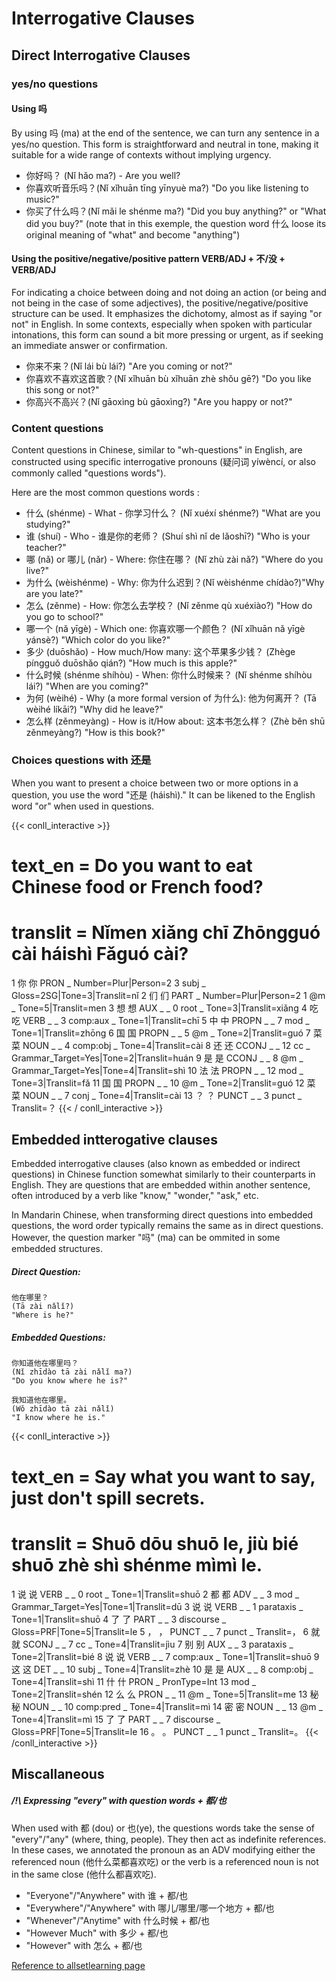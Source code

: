 # Interrogative Clauses

## Direct Interrogative Clauses
### yes/no questions 
#### Using 吗
By using 吗 (ma) at the end of the sentence, we can turn any sentence in a yes/no question. This form is straightforward and neutral in tone, making it suitable for a wide range of contexts without implying urgency.
- 你好吗？ (Nǐ hǎo ma?) - Are you well?
- 你喜欢听音乐吗？(Nǐ xǐhuān tīng yīnyuè ma?) "Do you like listening to music?"
- 你买了什么吗？(Nǐ mǎi le shénme ma?) "Did you buy anything?" or "What did you buy?" (note that in this exemple, the question word 什么 loose its original meaning of "what" and become "anything")

#### Using the positive/negative/positive pattern VERB/ADJ + 不/没 + VERB/ADJ
For indicating a choice between doing and not doing an action (or being and not being in the case of some adjectives), the positive/negative/positive structure can be used. It emphasizes the dichotomy, almost as if saying "or not" in English. In some contexts, especially when spoken with particular intonations, this form can sound a bit more pressing or urgent, as if seeking an immediate answer or confirmation.
- 你来不来？(Nǐ lái bù lái?) "Are you coming or not?"
- 你喜欢不喜欢这首歌？(Nǐ xǐhuān bù xǐhuān zhè shǒu gē?) "Do you like this song or not?"
- 你高兴不高兴？(Nǐ gāoxìng bù gāoxìng?) "Are you happy or not?"

### Content questions

Content questions in Chinese, similar to "wh-questions" in English, are constructed using specific interrogative pronouns (疑问词 yíwèncí, or also commonly called "questions words"). 

Here are the most common questions words : 
- 什么 (shénme) - What - 你学习什么？
    (Nǐ xuéxí shénme?)
    "What are you studying?"
- 谁 (shuí) - Who - 谁是你的老师？ (Shuí shì nǐ de lǎoshī?) "Who is your teacher?"
- 哪 (nǎ) or 哪儿 (nǎr) - Where: 你住在哪？ (Nǐ zhù zài nǎ?) "Where do you live?"
- 为什么 (wèishénme) - Why: 你为什么迟到？(Nǐ wèishénme chídào?)"Why are you late?"
- 怎么 (zěnme) - How:  你怎么去学校？ (Nǐ zěnme qù xuéxiào?) "How do you go to school?"
- 哪一个 (nǎ yīgè) - Which one: 你喜欢哪一个颜色？ (Nǐ xǐhuān nǎ yīgè yánsè?) "Which color do you like?"
- 多少 (duōshǎo) - How much/How many: 这个苹果多少钱？ (Zhège píngguǒ duōshǎo qián?) "How much is this apple?"
- 什么时候 (shénme shíhòu) - When: 你什么时候来？ (Nǐ shénme shíhòu lái?) "When are you coming?"
- 为何 (wèihé) - Why (a more formal version of 为什么): 他为何离开？ (Tā wèihé líkāi?) "Why did he leave?"
- 怎么样 (zěnmeyàng) - How is it/How about: 这本书怎么样？ (Zhè běn shū zěnmeyàng?) "How is this book?"

### Choices questions with 还是
When you want to present a choice between two or more options in a question, you use the word "还是 (háishì)." It can be likened to the English word "or" when used in questions.

{{< conll_interactive >}}
# text_en = Do you want to eat Chinese food or French food?
# translit = Nǐmen xiǎng chī Zhōngguó cài  háishì Fǎguó cài?
1	你	你	PRON	_	Number=Plur|Person=2	3	subj	_	Gloss=2SG|Tone=3|Translit=nǐ
2	们	们	PART	_	Number=Plur|Person=2	1	@m	_	Tone=5|Translit=men
3	想	想	AUX	_	_	0	root	_	Tone=3|Translit=xiǎng
4	吃	吃	VERB	_	_	3	comp:aux	_	Tone=1|Translit=chī
5	中	中	PROPN	_	_	7	mod	_	Tone=1|Translit=zhōng
6	国	国	PROPN	_	_	5	@m	_	Tone=2|Translit=guó
7	菜	菜	NOUN	_	_	4	comp:obj	_	Tone=4|Translit=cài
8	还	还	CCONJ	_	_	12	cc	_	Grammar_Target=Yes|Tone=2|Translit=huán
9	是	是	CCONJ	_	_	8	@m	_	Grammar_Target=Yes|Tone=4|Translit=shì
10	法	法	PROPN	_	_	12	mod	_	Tone=3|Translit=fǎ
11	国	国	PROPN	_	_	10	@m	_	Tone=2|Translit=guó
12	菜	菜	NOUN	_	_	7	conj	_	Tone=4|Translit=cài
13	？	？	PUNCT	_	_	3	punct	_	Translit=？
{{< / conll_interactive >}}



## Embedded intterogative clauses
Embedded interrogative clauses (also known as embedded or indirect questions) in Chinese function somewhat similarly to their counterparts in English. They are questions that are embedded within another sentence, often introduced by a verb like "know," "wonder," "ask," etc.

In Mandarin Chinese, when transforming direct questions into embedded questions, the word order typically remains the same as in direct questions. However, the question marker "吗" (ma) can be ommited in some embedded structures.


##### Direct Question:
    他在哪里？
    (Tā zài nǎlǐ?)
    "Where is he?"

##### Embedded Questions:

    你知道他在哪里吗？
    (Nǐ zhīdào tā zài nǎlǐ ma?)
    "Do you know where he is?"

    我知道他在哪里。
    (Wǒ zhīdào tā zài nǎlǐ)
    "I know where he is."

{{< conll_interactive >}}
# text_en = Say what you want to say, just don't spill secrets.
# translit = Shuō dōu shuō le, jiù bié shuō zhè shì shénme mìmì le.
1	说	说	VERB	_	_	0	root	_	Tone=1|Translit=shuō
2	都	都	ADV	_	_	3	mod	_	Grammar_Target=Yes|Tone=1|Translit=dū
3	说	说	VERB	_	_	1	parataxis	_	Tone=1|Translit=shuō
4	了	了	PART	_	_	3	discourse	_	Gloss=PRF|Tone=5|Translit=le
5	，	，	PUNCT	_	_	7	punct	_	Translit=，
6	就	就	SCONJ	_	_	7	cc	_	Tone=4|Translit=jìu
7	别	别	AUX	_	_	3	parataxis	_	Tone=2|Translit=bié
8	说	说	VERB	_	_	7	comp:aux	_	Tone=1|Translit=shuō
9	这	这	DET	_	_	10	subj	_	Tone=4|Translit=zhè
10	是	是	AUX	_	_	8	comp:obj	_	Tone=4|Translit=shì
11	什	什	PRON	_	PronType=Int	13	mod	_	Tone=2|Translit=shén
12	么	么	PRON	_	_	11	@m	_	Tone=5|Translit=me
13	秘	秘	NOUN	_	_	10	comp:pred	_	Tone=4|Translit=mì
14	密	密	NOUN	_	_	13	@m	_	Tone=4|Translit=mì
15	了	了	PART	_	_	7	discourse	_	Gloss=PRF|Tone=5|Translit=le
16	。	。	PUNCT	_	_	1	punct	_	Translit=。
{{< /conll_interactive >}}
## Miscallaneous
##### /!\ Expressing "every" with question words + 都/也
When used with 都 (dou) or 也(ye), the questions words take the sense of "every"/"any" (where, thing, people). They then act as indefinite references.
In these cases, we annotated the pronoun as an ADV modifying either the referenced noun (他什么菜都喜欢吃) or the verb is a referenced noun is not in the same close (他什么都喜欢吃).

- "Everyone"/"Anywhere" with 谁 + 都/也
- "Everywhere"/"Anywhere" with 哪儿/哪里/哪一个地方 + 都/也
- "Whenever"/"Anytime" with 什么时候 + 都/也
- "However Much" with 多少 + 都/也
- "However" with 怎么 + 都/也

[Reference to allsetlearning page](https://resources.allsetlearning.com/chinese/grammar/Expressing_%22every%22_with_question_words)